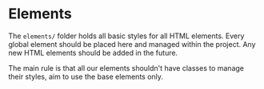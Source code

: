 # Elements

The `elements/` folder holds all basic styles for all HTML elements. Every global element should be placed here and managed within the project. Any new HTML elements should be added in the future.

The main rule is that all our elements shouldn't have classes to manage their styles, aim to use the base elements only.